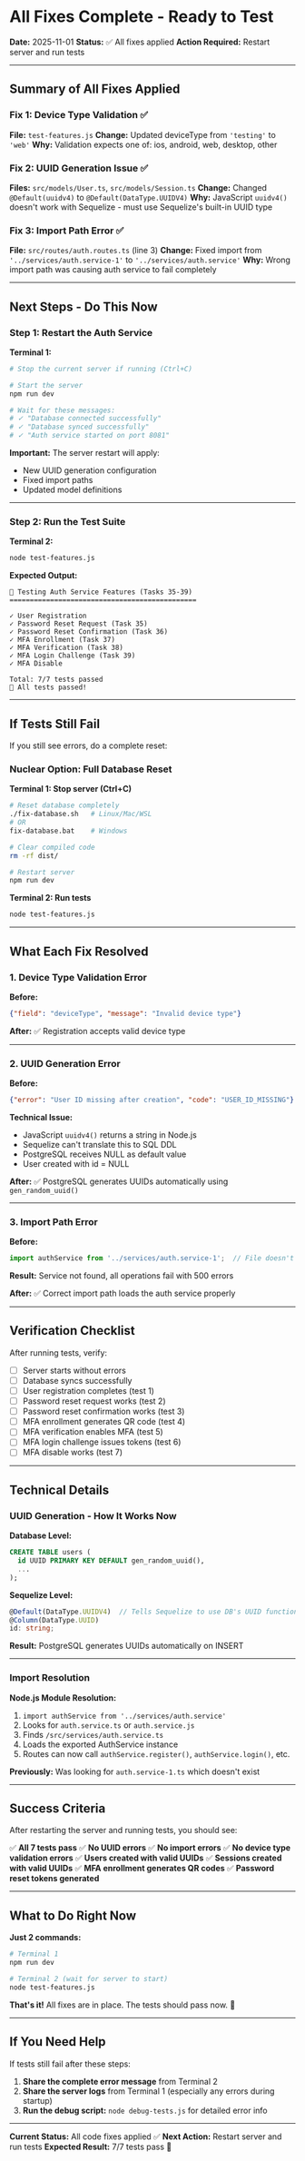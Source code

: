 # All Fixes Complete - Ready to Test

**Date:** 2025-11-01
**Status:** ✅ All fixes applied
**Action Required:** Restart server and run tests

---

## Summary of All Fixes Applied

### Fix 1: Device Type Validation ✅
**File:** `test-features.js`
**Change:** Updated deviceType from `'testing'` to `'web'`
**Why:** Validation expects one of: ios, android, web, desktop, other

### Fix 2: UUID Generation Issue ✅
**Files:** `src/models/User.ts`, `src/models/Session.ts`
**Change:** Changed `@Default(uuidv4)` to `@Default(DataType.UUIDV4)`
**Why:** JavaScript `uuidv4()` doesn't work with Sequelize - must use Sequelize's built-in UUID type

### Fix 3: Import Path Error ✅
**File:** `src/routes/auth.routes.ts` (line 3)
**Change:** Fixed import from `'../services/auth.service-1'` to `'../services/auth.service'`
**Why:** Wrong import path was causing auth service to fail completely

---

## Next Steps - Do This Now

### Step 1: Restart the Auth Service

**Terminal 1:**
```bash
# Stop the current server if running (Ctrl+C)

# Start the server
npm run dev

# Wait for these messages:
# ✓ "Database connected successfully"
# ✓ "Database synced successfully"
# ✓ "Auth service started on port 8081"
```

**Important:** The server restart will apply:
- New UUID generation configuration
- Fixed import paths
- Updated model definitions

---

### Step 2: Run the Test Suite

**Terminal 2:**
```bash
node test-features.js
```

**Expected Output:**
```
🧪 Testing Auth Service Features (Tasks 35-39)
==============================================

✓ User Registration
✓ Password Reset Request (Task 35)
✓ Password Reset Confirmation (Task 36)
✓ MFA Enrollment (Task 37)
✓ MFA Verification (Task 38)
✓ MFA Login Challenge (Task 39)
✓ MFA Disable

Total: 7/7 tests passed
🎉 All tests passed!
```

---

## If Tests Still Fail

If you still see errors, do a complete reset:

### Nuclear Option: Full Database Reset

**Terminal 1: Stop server (Ctrl+C)**

```bash
# Reset database completely
./fix-database.sh   # Linux/Mac/WSL
# OR
fix-database.bat    # Windows

# Clear compiled code
rm -rf dist/

# Restart server
npm run dev
```

**Terminal 2: Run tests**
```bash
node test-features.js
```

---

## What Each Fix Resolved

### 1. Device Type Validation Error
**Before:**
```json
{"field": "deviceType", "message": "Invalid device type"}
```

**After:** ✅ Registration accepts valid device type

---

### 2. UUID Generation Error
**Before:**
```json
{"error": "User ID missing after creation", "code": "USER_ID_MISSING"}
```

**Technical Issue:**
- JavaScript `uuidv4()` returns a string in Node.js
- Sequelize can't translate this to SQL DDL
- PostgreSQL receives NULL as default value
- User created with id = NULL

**After:** ✅ PostgreSQL generates UUIDs automatically using `gen_random_uuid()`

---

### 3. Import Path Error
**Before:**
```typescript
import authService from '../services/auth.service-1';  // File doesn't exist!
```

**Result:** Service not found, all operations fail with 500 errors

**After:** ✅ Correct import path loads the auth service properly

---

## Verification Checklist

After running tests, verify:

- [ ] Server starts without errors
- [ ] Database syncs successfully
- [ ] User registration completes (test 1)
- [ ] Password reset request works (test 2)
- [ ] Password reset confirmation works (test 3)
- [ ] MFA enrollment generates QR code (test 4)
- [ ] MFA verification enables MFA (test 5)
- [ ] MFA login challenge issues tokens (test 6)
- [ ] MFA disable works (test 7)

---

## Technical Details

### UUID Generation - How It Works Now

**Database Level:**
```sql
CREATE TABLE users (
  id UUID PRIMARY KEY DEFAULT gen_random_uuid(),
  ...
);
```

**Sequelize Level:**
```typescript
@Default(DataType.UUIDV4)  // Tells Sequelize to use DB's UUID function
@Column(DataType.UUID)
id: string;
```

**Result:** PostgreSQL generates UUIDs automatically on INSERT

---

### Import Resolution

**Node.js Module Resolution:**
1. `import authService from '../services/auth.service'`
2. Looks for `auth.service.ts` or `auth.service.js`
3. Finds `/src/services/auth.service.ts`
4. Loads the exported AuthService instance
5. Routes can now call `authService.register()`, `authService.login()`, etc.

**Previously:** Was looking for `auth.service-1.ts` which doesn't exist

---

## Success Criteria

After restarting the server and running tests, you should see:

✅ **All 7 tests pass**
✅ **No UUID errors**
✅ **No import errors**
✅ **No device type validation errors**
✅ **Users created with valid UUIDs**
✅ **Sessions created with valid UUIDs**
✅ **MFA enrollment generates QR codes**
✅ **Password reset tokens generated**

---

## What to Do Right Now

**Just 2 commands:**

```bash
# Terminal 1
npm run dev

# Terminal 2 (wait for server to start)
node test-features.js
```

**That's it!** All fixes are in place. The tests should pass now. 🚀

---

## If You Need Help

If tests still fail after these steps:

1. **Share the complete error message** from Terminal 2
2. **Share the server logs** from Terminal 1 (especially any errors during startup)
3. **Run the debug script:** `node debug-tests.js` for detailed error info

---

**Current Status:** All code fixes applied ✅
**Next Action:** Restart server and run tests
**Expected Result:** 7/7 tests pass 🎉
